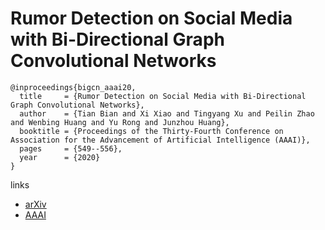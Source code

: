 # Rumor Detection on Social Media with Bi-Directional Graph Convolutional Networks

```
@inproceedings{bigcn_aaai20,
  title     = {Rumor Detection on Social Media with Bi-Directional Graph Convolutional Networks},
  author    = {Tian Bian and Xi Xiao and Tingyang Xu and Peilin Zhao and Wenbing Huang and Yu Rong and Junzhou Huang},
  booktitle = {Proceedings of the Thirty-Fourth Conference on Association for the Advancement of Artificial Intelligence (AAAI)},
  pages	    = {549--556},
  year      = {2020}
}
```

links
- [arXiv](https://arxiv.org/abs/2001.06362)
- [AAAI](https://aaai.org/ojs/index.php/AAAI/article/view/5393)